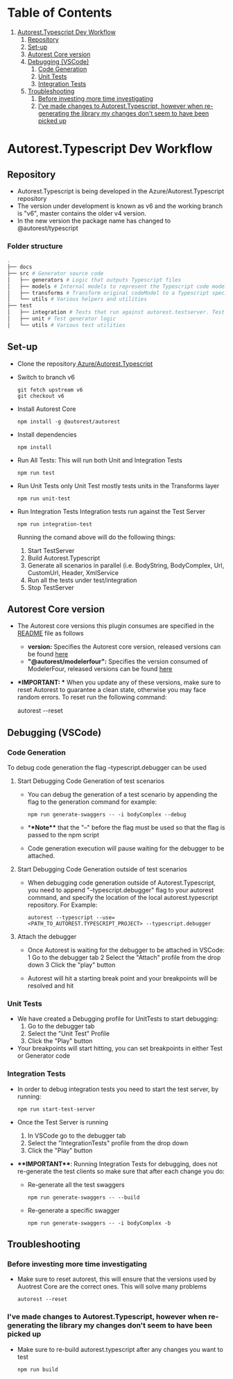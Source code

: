 # Table of Contents

1.  [Autorest.Typescript Dev Workflow](#link9754a77)
    1.  [Repository](#link38012c9)
    2.  [Set-up](#link422658b)
    3.  [Autorest Core version](#linkfd864b4)
    4.  [Debugging (VSCode)](#linkf583807)
        1.  [Code Generation](#linkd6903ff)
        2.  [Unit Tests](#link1fee673)
        3.  [Integration Tests](#linkb632069)
    5.  [Troubleshooting](#linkbd557ae)
        1.  [Before investing more time investigating](#link70e1598)
        2.  [I've made changes to Autorest.Typescript, however when re-generating the library my changes don't seem to have been picked up](#linke680821)

<a id="link9754a77"></a>

# Autorest.Typescript Dev Workflow

<a id="link38012c9"></a>

## Repository

- Autorest.Typescript is being developed in the Azure/Autorest.Typescript repository
- The version under development is known as v6 and the working branch is "v6", master contains the older v4 version.
- In the new version the package name has changed to @autorest/typescript

### Folder structure

```bash
.
├── docs
├── src # Generator source code
│   ├── generators # Logic that outputs Typescript files
│   ├── models # Internal models to represent the Typescript code model
│   ├── transforms # Transform original codeModel to a Typescript specific codeModel
│   └── utils # Various helpers and utilities
├── test
│   ├── integration # Tests that run against autorest.testserver. Test generated clients
│   ├── unit # Test generator logic
│   └── utils # Various test utilities
```

<a id="link422658b"></a>

## Set-up

- Clone the repository[ Azure/Autorest.Typescript](https://github.com/Azure/autorest.typescript.git)
- Switch to branch v6

      git fetch upstream v6
      git checkout v6

- Install Autorest Core

      npm install -g @autorest/autorest

- Install dependencies

      npm install

- Run All Tests:
  This will run both Unit and Integration Tests

      npm run test

- Run Unit Tests only
  Unit Test mostly tests units in the Transforms layer

      npm run unit-test

- Run Integration Tests
  Integration tests run against the Test Server

      npm run integration-test

  Running the comand above will do the following things:

  1. Start TestServer
  2. Build Autorest.Typescript
  3. Generate all scenarios in parallel (i.e. BodyString, BodyComplex, Url, CustomUrl, Header, XmlService
  4. Run all the tests under test/integration
  5. Stop TestServer

<a id="linkfd864b4"></a>

## Autorest Core version

- The Autorest core versions this plugin consumes are specified in the [README](https://github.com/Azure/autorest.typescript/blob/v6/README.md) file as follows
  - **version:** Specifies the Autorest core version, released versions can be found [here](https://github.com/Azure/autorest/releases)
  - **"@autorest/modelerfour":** Specifies the version consumed of ModelerFour, released versions can be found [here](https://github.com/Azure/autorest.modelerfour/releases)
- **\*IMPORTANT: \*** When you update any of these versions, make sure to reset Autorest to guarantee a clean state, otherwise you may face random errors. To reset run the following command:

  autorest --reset

<a id="linkf583807"></a>

## Debugging (VSCode)

<a id="linkd6903ff"></a>

### Code Generation

To debug code generation the flag &#x2013;typescript.debugger can be used

1.  Start Debugging Code Generation of test scenarios

    - You can debug the generation of a test scenario by appending the flag to the generation command for example:

          npm run generate-swaggers -- -i bodyComplex --debug

    - \***\*Note\*\*** that the "&#x2013;" before the flag must be used so that the flag is passed to the npm script
    - Code generation execution will pause waiting for the debugger to be attached.

2.  Start Debugging Code Generation outside of test scenarios

    - When debugging code generation outside of Autorest.Typescript, you need to append "&#x2013;typescript.debugger" flag to your autorest command, and specify the location of the local autorest.typescript repository. For Example:

          autorest --typescript --use=<PATH_TO_AUTOREST.TYPESCRIPT_PROJECT> --typescript.debugger

3.  Attach the debugger

    - Once Autorest is waiting for the debugger to be attached in VSCode:
      1 Go to the debugger tab
      2 Select the "Attach" profile from the drop down
      3 Click the "play" button

    - Autorest will hit a starting break point and your breakpoints will be resolved and hit

<a id="link1fee673"></a>

### Unit Tests

- We have created a Debugging profile for UnitTests to start debugging:
  1. Go to the debugger tab
  2. Select the "Unit Test" Profile
  3. Click the "Play" button
- Your breakpoints will start hitting, you can set breakpoints in either Test or Generator code

<a id="linkb632069"></a>

### Integration Tests

- In order to debug integration tests you need to start the test server, by running:

      npm run start-test-server

- Once the Test Server is running

  1. In VSCode go to the debugger tab
  2. Select the "IntegrationTests" profile from the drop down
  3. Click the "Play" button

- **\*\***IMPORTANT**\*\***: Running Integration Tests for debugging, does not re-generate the test clients so make sure that after each change you do:

  - Re-generate all the test swaggers

        npm run generate-swaggers -- --build

  - Re-generate a specific swagger

        npm run generate-swaggers -- -i bodyComplex -b

<a id="linkbd557ae"></a>

## Troubleshooting

<a id="link70e1598"></a>

### Before investing more time investigating

- Make sure to reset autorest, this will ensure that the versions used by Auotrest Core are the correct ones. This will solve many problems

      autorest --reset

<a id="linke680821"></a>

### I've made changes to Autorest.Typescript, however when re-generating the library my changes don't seem to have been picked up

- Make sure to re-build autorest.typescript after any changes you want to test

      npm run build
